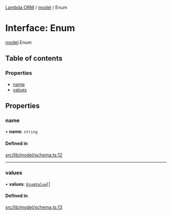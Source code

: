[Lambda ORM](../README.md) / [model](../modules/model.md) / Enum

# Interface: Enum

[model](../modules/model.md).Enum

## Table of contents

### Properties

- [name](model.Enum.md#name)
- [values](model.Enum.md#values)

## Properties

### name

• **name**: `string`

#### Defined in

[src/lib/model/schema.ts:12](https://github.com/FlavioLionelRita/lambdaorm/blob/7350fa3/src/lib/model/schema.ts#L12)

___

### values

• **values**: [`EnumValue`](model.EnumValue.md)[]

#### Defined in

[src/lib/model/schema.ts:13](https://github.com/FlavioLionelRita/lambdaorm/blob/7350fa3/src/lib/model/schema.ts#L13)
